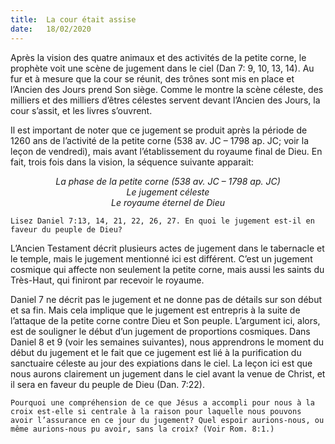 ```yaml
---
title:  La cour était assise
date:   18/02/2020
---
```


Après la vision des quatre animaux et des activités de la petite corne, le prophète voit une scène de jugement dans le ciel (Dan 7: 9, 10, 13, 14). Au fur et à mesure que la cour se réunit, des trônes sont mis en place et l’Ancien des Jours prend Son siège. Comme le montre la scène céleste, des milliers et des milliers d’êtres célestes servent devant l’Ancien des Jours, la cour s’assit, et les livres s’ouvrent.

Il est important de noter que ce jugement se produit après la période de 1260 ans de l’activité de la petite corne (538 av. JC – 1798 ap. JC; voir la leçon de vendredi), mais avant l’établissement du royaume final de Dieu. En fait, trois fois dans la vision, la séquence suivante apparait:

_<center>La phase de la petite corne (538 av. JC – 1798 ap. JC)</center><center>Le jugement céleste</center><center>Le royaume éternel de Dieu</center>_

`Lisez Daniel 7:13, 14, 21, 22, 26, 27. En quoi le jugement est-il en faveur du peuple de Dieu?`

L’Ancien Testament décrit plusieurs actes de jugement dans le tabernacle et le temple, mais le jugement mentionné ici est différent. C’est un jugement cosmique qui affecte non seulement la petite corne, mais aussi les saints du Très-Haut, qui finiront par recevoir le royaume.

Daniel 7 ne décrit pas le jugement et ne donne pas de détails sur son début et sa fin. Mais cela implique que le jugement est entrepris à la suite de l’attaque de la petite corne contre Dieu et Son peuple. L’argument ici, alors, est de souligner le début d’un jugement de proportions cosmiques. Dans Daniel 8 et 9 (voir les semaines suivantes), nous apprendrons le moment du début du jugement et le fait que ce jugement est lié à la purification du sanctuaire céleste au jour des expiations dans le ciel. La leçon ici est que nous aurons clairement un jugement dans le ciel avant la venue de Christ, et il sera en faveur du peuple de Dieu (Dan. 7:22).

`Pourquoi une compréhension de ce que Jésus a accompli pour nous à la croix est-elle si centrale à la raison pour laquelle nous pouvons avoir l’assurance en ce jour du jugement? Quel espoir aurions-nous, ou même aurions-nous pu avoir, sans la croix? (Voir Rom. 8:1.)`
